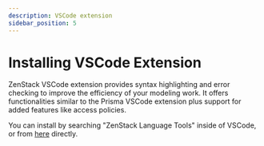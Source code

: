 ```yaml
---
description: VSCode extension
sidebar_position: 5
---
```


# Installing VSCode Extension

ZenStack VSCode extension provides syntax highlighting and error checking to improve the efficiency of your modeling work. It offers functionalities similar to the Prisma VSCode extension plus support for added features like access policies.

You can install by searching "ZenStack Language Tools" inside of VSCode, or from [here](https://marketplace.visualstudio.com/items?itemName=zenstack.zenstack) directly.
